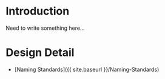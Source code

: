 # Introduction

Need to write something here...


# Design Detail
* [Naming Standards]({{ site.baseurl }}/Naming-Standards)
